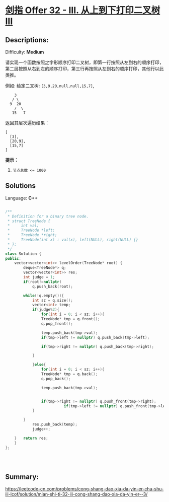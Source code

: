 # [剑指 Offer 32 - III. 从上到下打印二叉树 III](https://leetcode-cn.com/problems/cong-shang-dao-xia-da-yin-er-cha-shu-iii-lcof/)


## Descriptions:
Difficulty: **Medium**


请实现一个函数按照之字形顺序打印二叉树，即第一行按照从左到右的顺序打印，第二层按照从右到左的顺序打印，第三行再按照从左到右的顺序打印，其他行以此类推。

例如:
给定二叉树: `[3,9,20,null,null,15,7]`,

```
    3
   / \
  9  20
    /  \
   15   7
```

返回其层次遍历结果：

```
[
  [3],
  [20,9],
  [15,7]
]
```

**提示：**

1.  `节点总数 <= 1000`


## Solutions

Language: **C++**

```c++

/**
 * Definition for a binary tree node.
 * struct TreeNode {
 *     int val;
 *     TreeNode *left;
 *     TreeNode *right;
 *     TreeNode(int x) : val(x), left(NULL), right(NULL) {}
 * };
 */
class Solution {
public:
    vector<vector<int>> levelOrder(TreeNode* root) {
        deque<TreeNode*> q;
        vector<vector<int>> res;
        int judge = 1;
        if(root!=nullptr)
            q.push_back(root);

        while(!q.empty()){
            int sz = q.size();
            vector<int> temp;
            if(judge%2){
                for(int i = 0; i < sz; i++){
                TreeNode* tmp = q.front();
                q.pop_front();

                temp.push_back(tmp->val);
                if(tmp->left != nullptr) q.push_back(tmp->left);

                if(tmp->right != nullptr) q.push_back(tmp->right);

            }

            }else{
                for(int i = 0; i < sz; i++){
                TreeNode* tmp = q.back();
                q.pop_back();

                temp.push_back(tmp->val);


                if(tmp->right != nullptr) q.push_front(tmp->right);
                          if(tmp->left != nullptr) q.push_front(tmp->left);
            }

        }
            res.push_back(temp);
            judge++;

    }   return res;
    }
};


​
```

## Summary:

https://leetcode-cn.com/problems/cong-shang-dao-xia-da-yin-er-cha-shu-iii-lcof/solution/mian-shi-ti-32-iii-cong-shang-dao-xia-da-yin-er--3/
